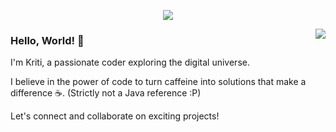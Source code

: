 <p align="center">
  <img alig src="https://github.com/beingkriti/beingkriti/blob/main/MOSHED-2023-8-28-23-38-38.gif" />
</p>

<img align="right" src="https://github-readme-stats.vercel.app/api?username=beingkriti&show_icons=true&icon_color=CE1D2D&text_color=718096&bg_color=00000000&hide_title=true&hide_border=true" />

### Hello, World! 👋

I'm Kriti, a passionate coder exploring the digital universe.

I believe in the power of code to turn caffeine into solutions that make a difference ☕. 
(Strictly not a Java reference :P)

Let's connect and collaborate on exciting projects!


<!---
beingkriti/beingkriti is a ✨ special ✨ repository because its `README.md` (this file) appears on your GitHub profile.
You can click the Preview link to take a look at your changes.
--->
